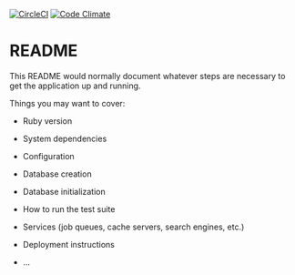 [![CircleCI](https://circleci.com/gh/gbonfant/otto.svg?style=shield)](https://circleci.com/gh/gbonfant/otto)
[![Code Climate](https://codeclimate.com/github/gbonfant/otto/badges/gpa.svg)](https://codeclimate.com/github/gbonfant/otto)

# README

This README would normally document whatever steps are necessary to get the
application up and running.

Things you may want to cover:

* Ruby version

* System dependencies

* Configuration

* Database creation

* Database initialization

* How to run the test suite

* Services (job queues, cache servers, search engines, etc.)

* Deployment instructions

* ...
